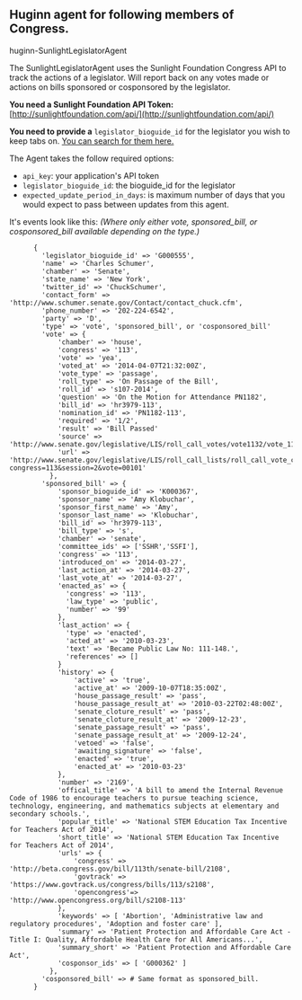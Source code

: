 Huginn agent for following members of Congress.
------------------------------------------------
huginn-SunlightLegislatorAgent



The SunlightLegislatorAgent uses the Sunlight Foundation Congress API to track the actions of a legislator. Will report back on any votes made or actions on bills sponsored or cosponsored by the
legislator.

  **You need a Sunlight Foundation API Token:** [http://sunlightfoundation.com/api/](http://sunlightfoundation.com/api/)

  **You need to provide a** `legislator_bioguide_id` for the legislator you wish to keep tabs on. [You can search for them here.](http://legislator.wolvesintheserverroom.com/)


  The Agent takes the follow required options:
  * `api_key`: your application's API token
  * `legislator_bioguide_id`: the bioguide_id for the legislator
  * `expected_update_period_in_days`:  is maximum number of days that you would expect to pass between updates from this agent.


  It's events look like this: *(Where only either vote, sponsored_bill, or cosponsored_bill available depending on the type.)*

          {
            'legislator_bioguide_id' => 'G000555',
            'name' => 'Charles Schumer',
            'chamber' => 'Senate',
            'state_name' => 'New York',
            'twitter_id' => 'ChuckSchumer',
            'contact_form' => 'http://www.schumer.senate.gov/Contact/contact_chuck.cfm',
            'phone_number' => '202-224-6542',
            'party' => 'D',
            'type' => 'vote', 'sponsored_bill', or 'cosponsored_bill'
            'vote' => {
                'chamber' => 'house',
                'congress' => '113',
                'vote' => 'yea',
                'voted_at' => '2014-04-07T21:32:00Z',
                'vote_type' => 'passage',
                'roll_type' => 'On Passage of the Bill',
                'roll_id' => 's107-2014',
                'question' => 'On the Motion for Attendance PN1182',
                'bill_id' => 'hr3979-113',
                'nomination_id' => 'PN1182-113',
                'required' => '1/2',
                'result' => 'Bill Passed'
                'source' => 'http://www.senate.gov/legislative/LIS/roll_call_votes/vote1132/vote_113_2_00101.xml',
                'url' => 'http://www.senate.gov/legislative/LIS/roll_call_lists/roll_call_vote_cfm.cfm?congress=113&session=2&vote=00101'
              },
            'sponsored_bill' => {
                'sponsor_bioguide_id' => 'K000367',
                'sponsor_name' => 'Amy Klobuchar',
                'sponsor_first_name' => 'Amy',
                'sponsor_last_name' => 'Klobuchar',
                'bill_id' => 'hr3979-113',
                'bill_type' => 's',
                'chamber' => 'senate',
                'committee_ids' => ['SSHR','SSFI'],
                'congress' => '113',
                'introduced_on' => '2014-03-27',
                'last_action_at' => '2014-03-27',
                'last_vote_at' => '2014-03-27',
                'enacted_as' => {
                  'congress' => '113',
                  'law_type' => 'public',
                  'number' => '99'
                },
                'last_action' => {
                  'type' => 'enacted',
                  'acted_at' => '2010-03-23',
                  'text' => 'Became Public Law No: 111-148.',
                  'references' => []
                }
                'history' => {
                    'active' => 'true',
                    'active_at' => '2009-10-07T18:35:00Z',
                    'house_passage_result' => 'pass',
                    'house_passage_result_at' => '2010-03-22T02:48:00Z',
                    'senate_cloture_result' => 'pass',
                    'senate_cloture_result_at' => '2009-12-23',
                    'senate_passage_result' => 'pass',
                    'senate_passage_result_at' => '2009-12-24',
                    'vetoed' => 'false',
                    'awaiting_signature' => 'false',
                    'enacted' => 'true',
                    'enacted_at' => '2010-03-23'
                },
                'number' => '2169',
                'offical_title' => 'A bill to amend the Internal Revenue Code of 1986 to encourage teachers to pursue teaching science, technology, engineering, and mathematics subjects at elementary and secondary schools.',
                'popular_title' => 'National STEM Education Tax Incentive for Teachers Act of 2014',
                'short_title' => 'National STEM Education Tax Incentive for Teachers Act of 2014',
                'urls' => {
                    'congress' => 'http://beta.congress.gov/bill/113th/senate-bill/2108',
                    'govtrack' => 'https://www.govtrack.us/congress/bills/113/s2108',
                    'opencongress'=> 'http://www.opencongress.org/bill/s2108-113'
                },
                'keywords' => [ 'Abortion', 'Administrative law and regulatory procedures', 'Adoption and foster care' ],
                'summary' => 'Patient Protection and Affordable Care Act - Title I: Quality, Affordable Health Care for All Americans...',
                'summary_short' => 'Patient Protection and Affordable Care Act',
                'cosponsor_ids' => [ 'G000362' ]
              },
            'cosponsored_bill' => # Same format as sponsored_bill.
          }
